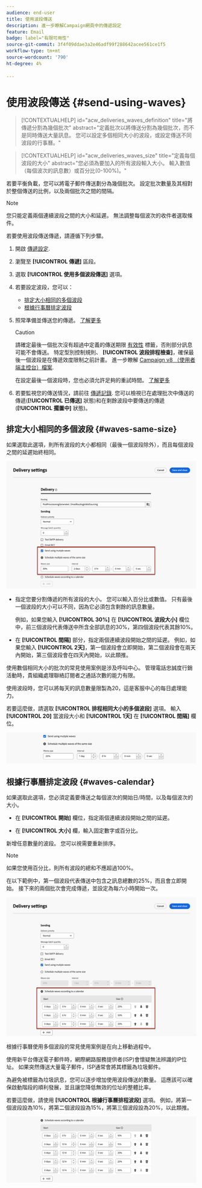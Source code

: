 ```yaml
---
audience: end-user
title: 使用波段傳送
description: 進一步瞭解Campaign網頁中的傳遞設定
feature: Email
badge: label="有限可用性"
source-git-commit: 3f4f09ddae3a2e46adf99f288642acee561ce1f5
workflow-type: tm+mt
source-wordcount: '790'
ht-degree: 4%

---
```



# 使用波段傳送 {#send-using-waves}

>[!CONTEXTUALHELP]
>id="acw_deliveries_waves_definition"
>title="將傳遞分割為幾個批次"
>abstract="定義批次以將傳送分割為幾個批次，而不是同時傳送大量訊息。 您可以設定多個相同大小的波段，或設定傳送不同波段的行事曆。"

>[!CONTEXTUALHELP]
>id="acw_deliveries_waves_size"
>title="定義每個波段的大小"
>abstract="您必須為要加入的所有波段輸入大小。 輸入數值（每個波次的訊息數）或百分比(0-100%)。"

若要平衡負載，您可以將電子郵件傳送劃分為幾個批次。 設定批次數量及其相對於整個傳送的比例，以及兩個批次之間的間隔。

>[!NOTE]
>
>您只能定義兩個連續波段之間的大小和延遲。 無法調整每個波次的收件者選取條件。

若要使用波段傳送傳遞，請遵循下列步驟。

1. 開啟 [傳遞設定](delivery-settings.md#retries).

1. 瀏覽至 **[!UICONTROL 傳遞]** 區段。

1. 選取 **[!UICONTROL 使用多個波段傳送]** 選項。

1. 若要設定波段，您可以：

   * [排定大小相同的多個波段](#waves-same-size)
   * [根據行事曆排定波段](#waves-calendar)

1. 照常準備並傳送您的傳遞。 [了解更多](../msg/gs-deliveries.md)

   >[!CAUTION]
   >
   >請確定最後一個批次沒有超過中定義的傳送期限 [有效性](delivery-settings.md#validity) 標籤，否則部分訊息可能不會傳送。 特定型別控制規則、 **[!UICONTROL 波段排程檢查]**，確保最後一個波段是在傳遞效度限制之前計畫。 進一步瞭解 [Campaign v8 （使用者端主控台）檔案](https://experienceleague.adobe.com/docs/campaign/automation/campaign-optimization/control-rules.html).
   >
   >在設定最後一個波段時，您也必須允許足夠的重試時間。 [了解更多](delivery-settings.md#retries)

1. 若要監視您的傳送情況，請前往 [傳遞記錄](../monitor/delivery-logs.md). 您可以檢視已在處理批次中傳送的傳遞(**[!UICONTROL 已傳送]** 狀態)和在剩餘波段中要傳送的傳遞(**[!UICONTROL 擱置中]** 狀態)。

## 排定大小相同的多個波段 {#waves-same-size}

如果選取此選項，則所有波段的大小都相同（最後一個波段除外），而且每個波段之間的延遲始終相同。

![](assets/waves-same-size.png)

* 指定您要分割傳遞的所有波段的大小。 您可以輸入百分比或數值。 只有最後一個波段的大小可以不同，因為它必須包含剩餘的訊息數量。

  例如，如果您輸入 **[!UICONTROL 30%]** 在 **[!UICONTROL 波段大小]** 欄位中，前三個波段代表傳送中所含全部訊息的30%，第四個波段代表其餘10%。

* 在 **[!UICONTROL 間隔]** 部分，指定兩個連續波段開始之間的延遲。 例如，如果您輸入 **[!UICONTROL 2天]**，第一個波段會立即開始，第二個波段會在兩天內開始，第三個波段會在四天內開始，以此類推。

使用數個相同大小的批次的常見使用案例是涉及呼叫中心。 管理電話忠誠度行銷活動時，貴組織處理聯絡訂閱者之通話次數的能力有限。

使用波段時，您可以將每天的訊息數量限製為20，這是客服中心的每日處理能力。

若要這麼做，請選取 **[!UICONTROL 排程相同大小的多個波段]** 選項。 輸入 **[!UICONTROL 20]** 當波段大小和 **[!UICONTROL 1天]** 在 **[!UICONTROL 間隔]** 欄位。

![](assets/waves-call-center.png)

## 根據行事曆排定波段 {#waves-calendar}

如果選取此選項，您必須定義要傳送之每個波次的開始日/時間，以及每個波次的大小。

* 在 **[!UICONTROL 開始]** 欄位，指定兩個連續波段開始之間的延遲。

* 在 **[!UICONTROL 大小]** 欄，輸入固定數字或百分比。

新增任意數量的波段。 您可以視需要重新排序。

>[!NOTE]
>
>如果您使用百分比，則所有波段的總和不應超過100%。

在以下範例中，第一個波段代表傳送中包含之訊息總數的25%，而且會立即開始。 接下來的兩個批次會完成傳遞，並設定為每六小時開始一次。

![](assets/waves-calendar.png)

根據行事曆使用多個波段的常見使用案例是在向上移動過程中。

使用新平台傳送電子郵件時，網際網路服務提供者(ISP)會懷疑無法辨識的IP位址。 如果突然傳送大量電子郵件，ISP通常會將其標籤為垃圾郵件。

為避免被標籤為垃圾訊息，您可以逐步增加使用波段傳送的數量。 這應該可以確保啟動階段的順利發展，並且讓您降低無效的位址的整體比率。

若要這麼做，請使用 **[!UICONTROL 根據行事曆排程波段]** 選項。 例如，將第一個波段設為10%，將第二個波段設為15%，將第三個波段設為20%，以此類推。

![](assets/waves-ramp-up.png)



